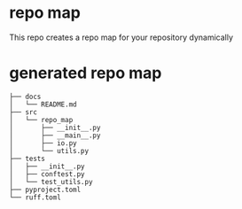 # repo map
This repo creates a repo map for your repository dynamically



# generated repo map
```
├── docs
│   └── README.md
├── src
│   └── repo_map
│       ├── __init__.py
│       ├── __main__.py
│       ├── io.py
│       └── utils.py
├── tests
│   ├── __init__.py
│   ├── conftest.py
│   └── test_utils.py
├── pyproject.toml
└── ruff.toml
```